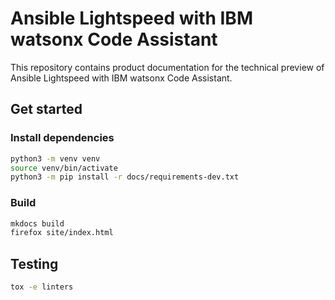 # Ansible Lightspeed with IBM watsonx Code Assistant

This repository contains product documentation for the technical preview of Ansible Lightspeed with IBM watsonx Code Assistant.

## Get started

### Install dependencies

```bash
python3 -m venv venv
source venv/bin/activate
python3 -m pip install -r docs/requirements-dev.txt
```

### Build

```bash
mkdocs build
firefox site/index.html
```

## Testing

```bash
tox -e linters
```
